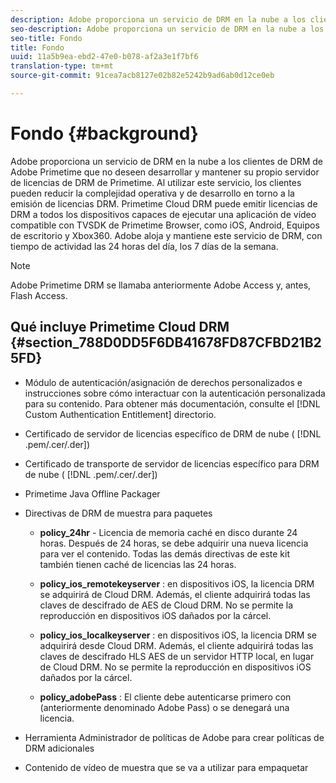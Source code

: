 ```yaml
---
description: Adobe proporciona un servicio de DRM en la nube a los clientes de DRM de Adobe Primetime que no deseen desarrollar y mantener su propio servidor de licencias de DRM de Primetime. Al utilizar este servicio, los clientes pueden reducir la complejidad operativa y de desarrollo en torno a la emisión de licencias DRM. Primetime Cloud DRM puede emitir licencias de DRM a todos los dispositivos capaces de ejecutar una aplicación de vídeo compatible con TVSDK de Primetime Browser, como iOS, Android, Equipos de escritorio y Xbox360. Adobe aloja y mantiene este servicio de DRM, con tiempo de actividad las 24 horas del día, los 7 días de la semana.
seo-description: Adobe proporciona un servicio de DRM en la nube a los clientes de DRM de Adobe Primetime que no deseen desarrollar y mantener su propio servidor de licencias de DRM de Primetime. Al utilizar este servicio, los clientes pueden reducir la complejidad operativa y de desarrollo en torno a la emisión de licencias DRM. Primetime Cloud DRM puede emitir licencias de DRM a todos los dispositivos capaces de ejecutar una aplicación de vídeo compatible con TVSDK de Primetime Browser, como iOS, Android, Equipos de escritorio y Xbox360. Adobe aloja y mantiene este servicio de DRM, con tiempo de actividad las 24 horas del día, los 7 días de la semana.
seo-title: Fondo
title: Fondo
uuid: 11a5b9ea-ebd2-47e0-b078-af2a3e1f7bf6
translation-type: tm+mt
source-git-commit: 91cea7acb8127e02b82e5242b9ad6ab0d12ce0eb

---
```



# Fondo {#background}

Adobe proporciona un servicio de DRM en la nube a los clientes de DRM de Adobe Primetime que no deseen desarrollar y mantener su propio servidor de licencias de DRM de Primetime. Al utilizar este servicio, los clientes pueden reducir la complejidad operativa y de desarrollo en torno a la emisión de licencias DRM. Primetime Cloud DRM puede emitir licencias de DRM a todos los dispositivos capaces de ejecutar una aplicación de vídeo compatible con TVSDK de Primetime Browser, como iOS, Android, Equipos de escritorio y Xbox360. Adobe aloja y mantiene este servicio de DRM, con tiempo de actividad las 24 horas del día, los 7 días de la semana.

>[!NOTE]
>
>Adobe Primetime DRM se llamaba anteriormente Adobe Access y, antes, Flash Access.

## Qué incluye Primetime Cloud DRM {#section_788D0DD5F6DB41678FD87CFBD21B25FD}

* Módulo de autenticación/asignación de derechos personalizados e instrucciones sobre cómo interactuar con la autenticación personalizada para su contenido. Para obtener más documentación, consulte el [!DNL Custom Authentication Entitlement] directorio.
* Certificado de servidor de licencias específico de DRM de nube ( [!DNL .pem/.cer/.der])

* Certificado de transporte de servidor de licencias específico para DRM de nube ( [!DNL .pem/.cer/.der])

* Primetime Java Offline Packager
* Directivas de DRM de muestra para paquetes

   * **policy_24hr** - Licencia de memoria caché en disco durante 24 horas. Después de 24 horas, se debe adquirir una nueva licencia para ver el contenido. Todas las demás directivas de este kit también tienen caché de licencias las 24 horas.
   * **policy_ios_remotekeyserver** : en dispositivos iOS, la licencia DRM se adquirirá de Cloud DRM. Además, el cliente adquirirá todas las claves de descifrado de AES de Cloud DRM. No se permite la reproducción en dispositivos iOS dañados por la cárcel.

   * **policy_ios_localkeyserver** : en dispositivos iOS, la licencia DRM se adquirirá desde Cloud DRM. Además, el cliente adquirirá todas las claves de descifrado HLS AES de un servidor HTTP local, en lugar de Cloud DRM. No se permite la reproducción en dispositivos iOS dañados por la cárcel.

   * **policy_adobePass** : El cliente debe autenticarse primero con (anteriormente denominado Adobe Pass) o se denegará una licencia.

* Herramienta Administrador de políticas de Adobe para crear políticas de DRM adicionales
* Contenido de vídeo de muestra que se va a utilizar para empaquetar

